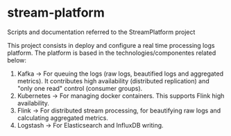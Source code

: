 # stream-platform
Scripts and documentation referred to the StreamPlatform project

This project consists in deploy and configure a real time processing logs platform. The platform is based in the technologies/componentes related below:

1. Kafka -> For queuing the logs (raw logs, beautified logs and aggregated metrics). It contributes high availability (distributed replication) and "only one read" control (consumer groups).
2. Kubernetes -> For managing docker containers. This supports Flink high availability.
3. Flink -> For distributed stream processing, for beautifying raw logs and calculating aggregated metrics.
4. Logstash -> For Elasticsearch and InfluxDB writing.
